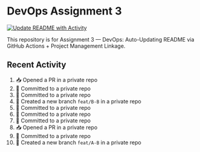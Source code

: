 # DevOps Assignment 3

[![Update README with Activity](https://github.com/05Ching/devops-assignment3/actions/workflows/update-readme.yml/badge.svg)](https://github.com/05Ching/devops-assignment3/actions/workflows/update-readme.yml)

This repository is for Assignment 3 — DevOps: Auto-Updating README via GitHub Actions + Project Management Linkage.

## Recent Activity
<!--START_SECTION:activity-->
1. 📥 Opened a PR in a private repo
2. 📝 Committed to a private repo
3. 📝 Committed to a private repo
4. 🎉 Created a new branch `feat/B-B` in a private repo
5. 📝 Committed to a private repo
6. 📝 Committed to a private repo
7. 📝 Committed to a private repo
8. 📥 Opened a PR in a private repo
9. 📝 Committed to a private repo
10. 🎉 Created a new branch `feat/A-B` in a private repo
<!--END_SECTION:activity-->
